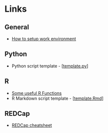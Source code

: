 # Links

## General

- [How to setup work environment](https://github.com/roscoelai/reference/tree/master/setup)

## Python

- Python script template - [[template.py](https://raw.githubusercontent.com/roscoelai/reference/master/src/template.py)]

## R

- [Some useful R Functions](https://github.com/roscoelai/gen-ref/blob/master/R-Useful-Functions.md)
- R Markdown script template - [[template.Rmd](https://raw.githubusercontent.com/roscoelai/reference/master/src/template.Rmd)]

## REDCap

- [REDCap cheatsheet](https://github.com/roscoelai/reference/blob/master/reference-REDCap.md)
